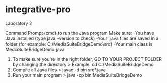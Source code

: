 # integrative-pro
Laboratory 2

Command Prompt (cmd) to run the Java program 
Make sure:
-You have Java installed (type java -version to check)
-Your .java files are saved in a folder (for example: C:\MediaSuiteBridgeDemo\src)
-Your main class is MediaSuiteBridgeDemo.java

1. To make sure you're in the right folder, GO TO YOUR PROJECT FOLDER by changing the directory >
   Example: cd C:\MediaSuiteBridgeDemo
2. Compile all Java files >
javac -d bin src\*.java
3. Run your main program >
java -cp bin MediaSuiteBridgeDemo
